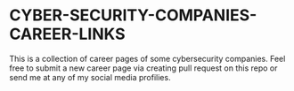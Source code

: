 # CYBER-SECURITY-COMPANIES-CAREER-LINKS
This is a collection of career pages of some cybersecurity companies. Feel free to submit a new career page via creating pull request on this repo or send me at any of my social media profilies.
